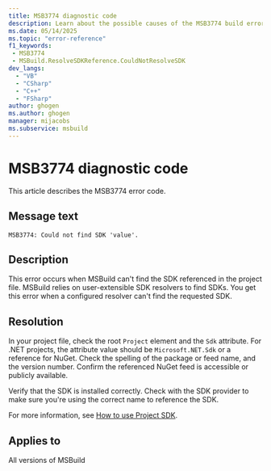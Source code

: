 ```yaml
---
title: MSB3774 diagnostic code
description: Learn about the possible causes of the MSB3774 build error and get troubleshooting tips.
ms.date: 05/14/2025
ms.topic: "error-reference"
f1_keywords:
 - MSB3774
 - MSBuild.ResolveSDKReference.CouldNotResolveSDK
dev_langs:
  - "VB"
  - "CSharp"
  - "C++"
  - "FSharp"
author: ghogen
ms.author: ghogen
manager: mijacobs
ms.subservice: msbuild
---
```

# MSB3774 diagnostic code

<!-- :::ErrorDefinitionDescription::: -->
<!-- :::editable-content name="introDescription"::: -->
This article describes the MSB3774 error code.
<!-- :::editable-content-end::: -->

## Message text

`MSB3774: Could not find SDK 'value'.`

<!-- :::editable-content name="postOutputDescription"::: -->
## Description

This error occurs when MSBuild can't find the SDK referenced in the project file. MSBuild relies on user-extensible SDK resolvers to find SDKs. You get this error when a configured resolver can't find the requested SDK.

## Resolution

In your project file, check the root `Project` element and the `Sdk` attribute. For .NET projects, the attribute value should be `Microsoft.NET.Sdk` or a reference for NuGet. Check the spelling of the package or feed name, and the version number. Confirm the referenced NuGet feed is accessible or publicly available.

Verify that the SDK is installed correctly. Check with the SDK provider to make sure you're using the correct name to reference the SDK.

For more information, see [How to use Project SDK](../how-to-use-project-sdk.md).
<!-- :::editable-content-end::: -->
<!-- :::ErrorDefinitionDescription-end::: -->

## Applies to

All versions of MSBuild